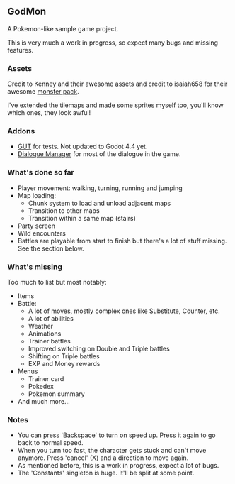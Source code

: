## GodMon
A Pokemon-like sample game project.

This is very much a work in progress, so expect many bugs and missing features.

### Assets
Credit to Kenney and their awesome [assets](https://www.kenney.nl/) and credit to isaiah658 for their awesome [monster pack](https://opengameart.org/content/50-monsters-pack-2d).

I've extended the tilemaps and made some sprites myself too, you'll know which ones, they look awful!

### Addons
* [GUT](https://github.com/bitwes/Gut/) for tests. Not updated to Godot 4.4 yet.
* [Dialogue Manager](https://github.com/nathanhoad/godot_dialogue_manager) for most of the dialogue in the game.

### What's done so far
* Player movement: walking, turning, running and jumping
* Map loading:
  * Chunk system to load and unload adjacent maps
  * Transition to other maps
  * Transition within a same map (stairs)
* Party screen
* Wild encounters
* Battles are playable from start to finish but there's a lot of stuff missing. See the section below.

### What's missing
Too much to list but most notably:
* Items
* Battle:
  * A lot of moves, mostly complex ones like Substitute, Counter, etc.
  * A lot of abilities
  * Weather
  * Animations
  * Trainer battles
  * Improved switching on Double and Triple battles
  * Shifting on Triple battles
  * EXP and Money rewards
* Menus
  * Trainer card
  * Pokedex
  * Pokemon summary
* And much more...

### Notes
* You can press 'Backspace' to turn on speed up. Press it again to go back to normal speed.
* When you turn too fast, the character gets stuck and can't move anymore. Press 'cancel' (X) and a direction to move again.
* As mentioned before, this is a work in progress, expect a lot of bugs.
* The 'Constants' singleton is huge. It'll be split at some point.
